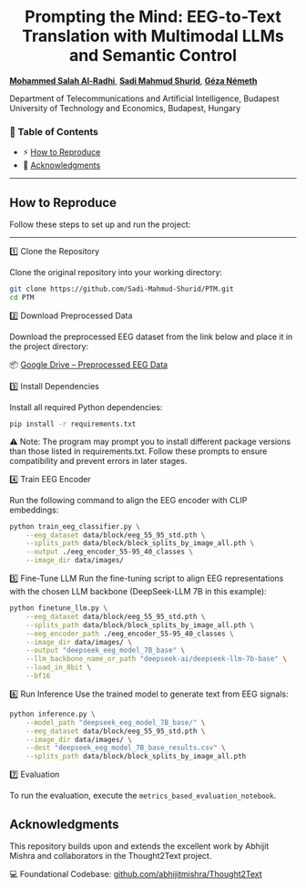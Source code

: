 <h1 align="center"> Prompting the Mind: EEG-to-Text Translation
with Multimodal LLMs and Semantic Control </h1>

[**Mohammed Salah Al-Radhi**](https://malradhi.github.io/),  [**Sadi Mahmud Shurid**](#), [**Géza Németh**](https://scholar.google.ro/citations?user=Qf5PHwoAAAAJ&hl=en/)

Department of Telecommunications and Artificial Intelligence, Budapest University of Technology and Economics, Budapest, Hungary

### 📑 Table of Contents
- ⚡ [How to Reproduce](#how-to-reproduce)
- 🙏 [Acknowledgments](#acknowledgments)

---

## How to Reproduce

Follow these steps to set up and run the project:

---

1️⃣ Clone the Repository

Clone the original repository into your working directory:

```bash
git clone https://github.com/Sadi-Mahmud-Shurid/PTM.git
cd PTM
```

2️⃣ Download Preprocessed Data

Download the preprocessed EEG dataset from the link below and place it in the project directory:

📦 [Google Drive – Preprocessed EEG Data](https://drive.google.com/drive/folders/1XqV6MMl28iYXkQBMEFHfEXllGmCbqpOu)

3️⃣ Install Dependencies

Install all required Python dependencies:  

```bash
pip install -r requirements.txt
```
⚠️ Note: The program may prompt you to install different package versions than those listed in requirements.txt. Follow these prompts to ensure compatibility and prevent errors in later stages.

4️⃣ Train EEG Encoder

Run the following command to align the EEG encoder with CLIP embeddings:  

```bash
python train_eeg_classifier.py \
    --eeg_dataset data/block/eeg_55_95_std.pth \
    --splits_path data/block/block_splits_by_image_all.pth \
    --output ./eeg_encoder_55-95_40_classes \
    --image_dir data/images/
```
5️⃣ Fine-Tune LLM
Run the fine-tuning script to align EEG representations with the chosen LLM backbone (DeepSeek-LLM 7B in this example):

```bash
python finetune_llm.py \
    --eeg_dataset data/block/eeg_55_95_std.pth \
    --splits_path data/block/block_splits_by_image_all.pth \
    --eeg_encoder_path ./eeg_encoder_55-95_40_classes \
    --image_dir data/images/ \
    --output "deepseek_eeg_model_7B_base" \
    --llm_backbone_name_or_path "deepseek-ai/deepseek-llm-7b-base" \
    --load_in_8bit \
    --bf16
```
6️⃣ Run Inference
Use the trained model to generate text from EEG signals:

```bash
python inference.py \
    --model_path "deepseek_eeg_model_7B_base/" \
    --eeg_dataset data/block/eeg_55_95_std.pth \
    --image_dir data/images/ \
    --dest "deepseek_eeg_model_7B_base_results.csv" \
    --splits_path data/block/block_splits_by_image_all.pth
```
7️⃣ Evaluation

To run the evaluation, execute the `metrics_based_evaluation_notebook`.


## Acknowledgments
This repository builds upon and extends the excellent work by Abhijit Mishra and collaborators in the Thought2Text project.

💻 Foundational Codebase: [github.com/abhijitmishra/Thought2Text](https://github.com/abhijitmishra/Thought2Text.git)
